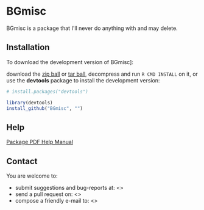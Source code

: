 BGmisc
=======

BGmisc is a package that I'll never do anything with and may delete.  

## Installation

To download the development version of BGmisc]:

download the [zip ball]() or [tar ball](), decompress and run `R CMD INSTALL` on it, or use the **devtools** package to install the development version:

```r
# install.packages("devtools")

library(devtools)
install_github("BGmisc", "")
```


## Help
  
[Package PDF Help Manual](https://dl.dropbox.com/u/61803503/BGmisc.pdf)

## Contact

You are welcome to:
* submit suggestions and bug-reports at: <>
* send a pull request on: <>
* compose a friendly e-mail to: <>
